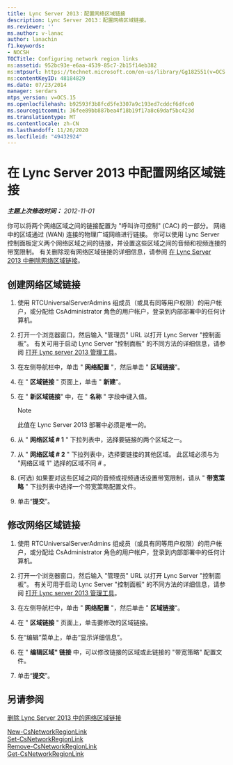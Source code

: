 ```yaml
---
title: Lync Server 2013：配置网络区域链接
description: Lync Server 2013：配置网络区域链接。
ms.reviewer: ''
ms.author: v-lanac
author: lanachin
f1.keywords:
- NOCSH
TOCTitle: Configuring network region links
ms:assetid: 952bc93e-e6aa-4539-85c7-2b15f14eb382
ms:mtpsurl: https://technet.microsoft.com/en-us/library/Gg182551(v=OCS.15)
ms:contentKeyID: 48184829
ms.date: 07/23/2014
manager: serdars
mtps_version: v=OCS.15
ms.openlocfilehash: b92593f3b8fcd5fe3307a9c193ed7cddcf6dfce0
ms.sourcegitcommit: 36fee89bb887bea4f18b19f17a8c69daf5bc423d
ms.translationtype: MT
ms.contentlocale: zh-CN
ms.lasthandoff: 11/26/2020
ms.locfileid: "49432924"
---
```

# <a name="configuring-network-region-links-in-lync-server-2013"></a>在 Lync Server 2013 中配置网络区域链接

<div data-xmlns="http://www.w3.org/1999/xhtml">

<div class="topic" data-xmlns="http://www.w3.org/1999/xhtml" data-msxsl="urn:schemas-microsoft-com:xslt" data-cs="https://msdn.microsoft.com/">

<div data-asp="https://msdn2.microsoft.com/asp">



</div>

<div id="mainSection">

<div id="mainBody">

<span> </span>

_**主题上次修改时间：** 2012-11-01_

你可以将两个网络区域之间的链接配置为 "呼叫许可控制" (CAC) 的一部分。 网络中的区域通过 (WAN) 连接的物理广域网络进行链接。 你可以使用 Lync Server 控制面板定义两个网络区域之间的链接，并设置这些区域之间的音频和视频连接的带宽限制。 有关删除现有网络区域链接的详细信息，请参阅 [在 Lync Server 2013 中删除网络区域链接](lync-server-2013-deleting-network-region-links.md)。

<div>

## <a name="to-create-a-network-region-link"></a>创建网络区域链接

1.  使用 RTCUniversalServerAdmins 组成员（或具有同等用户权限）的用户帐户，或分配给 CsAdministrator 角色的用户帐户，登录到内部部署中的任何计算机。

2.  打开一个浏览器窗口，然后输入 "管理员" URL 以打开 Lync Server "控制面板"。 有关可用于启动 Lync Server "控制面板" 的不同方法的详细信息，请参阅 [打开 Lync server 2013 管理工具](lync-server-2013-open-lync-server-administrative-tools.md)。

3.  在左侧导航栏中，单击 " **网络配置** "，然后单击 " **区域链接**"。

4.  在 " **区域链接** " 页面上，单击 " **新建**"。

5.  在 " **新区域链接**" 中，在 " **名称** " 字段中键入值。
    
    <div>
    

    > [!NOTE]  
    > 此值在 Lync Server 2013 部署中必须是唯一的。

    
    </div>

6.  从 " **网络区域 \# 1** " 下拉列表中，选择要链接的两个区域之一。

7.  从 " **网络区域 \# 2** " 下拉列表中，选择要链接的其他区域。 此区域必须与为 "网络区域 1" 选择的区域不同 \# 。

8.   (可选) 如果要对这些区域之间的音频或视频通话设置带宽限制，请从 " **带宽策略** " 下拉列表中选择一个带宽策略配置文件。

9.  单击“**提交**”。

</div>

<div>

## <a name="to-modify-a-network-region-link"></a>修改网络区域链接

1.  使用 RTCUniversalServerAdmins 组成员（或具有同等用户权限）的用户帐户，或分配给 CsAdministrator 角色的用户帐户，登录到内部部署中的任何计算机。

2.  打开一个浏览器窗口，然后输入 "管理员" URL 以打开 Lync Server "控制面板"。 有关可用于启动 Lync Server "控制面板" 的不同方法的详细信息，请参阅 [打开 Lync server 2013 管理工具](lync-server-2013-open-lync-server-administrative-tools.md)。

3.  在左侧导航栏中，单击 " **网络配置** "，然后单击 " **区域链接**"。

4.  在 " **区域链接** " 页面上，单击要修改的区域链接。

5.  在“编辑”菜单上，单击“显示详细信息”。

6.  在 " **编辑区域" 链接** 中，可以修改链接的区域或此链接的 "带宽策略" 配置文件。

7.  单击“**提交**”。

</div>

<div>

## <a name="see-also"></a>另请参阅


[删除 Lync Server 2013 中的网络区域链接](lync-server-2013-deleting-network-region-links.md)  


[New-CsNetworkRegionLink](https://docs.microsoft.com/powershell/module/skype/New-CsNetworkRegionLink)  
[Set-CsNetworkRegionLink](https://docs.microsoft.com/powershell/module/skype/Set-CsNetworkRegionLink)  
[Remove-CsNetworkRegionLink](https://docs.microsoft.com/powershell/module/skype/Remove-CsNetworkRegionLink)  
[Get-CsNetworkRegionLink](https://docs.microsoft.com/powershell/module/skype/Get-CsNetworkRegionLink)  
  

</div>

</div>

<span> </span>

</div>

</div>

</div>
